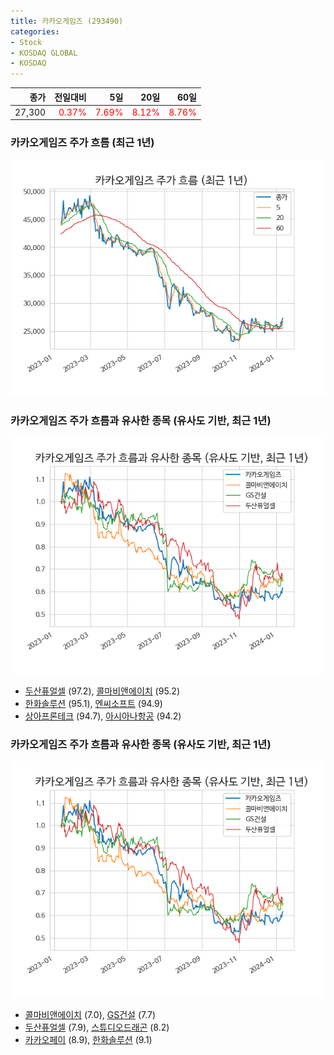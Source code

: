 ```yaml
---
title: 카카오게임즈 (293490)
categories:
- Stock
- KOSDAQ GLOBAL
- KOSDAQ
---
```


|종가|전일대비|5일|20일|60일|
|---:|-------:|--:|---:|---:|
|27,300|<span style="color: red">0.37%</span>|<span style="color: red">7.69%</span>|<span style="color: red">8.12%</span>|<span style="color: red">8.76%</span>|

<!-- more -->
### 카카오게임즈 주가 흐름 (최근 1년)
![293490](/assets/images/stock/293490.png)


### 카카오게임즈 주가 흐름과 유사한 종목 (유사도 기반, 최근 1년)
![293490](/assets/images/stock/293490_sim.png)

- [두산퓨얼셀](/336260/) (97.2), [콜마비앤에이치](/200130/) (95.2)
- [한화솔루션](/009830/) (95.1), [엔씨소프트](/036570/) (94.9)
- [상아프론테크](/089980/) (94.7), [아시아나항공](/020560/) (94.2)


### 카카오게임즈 주가 흐름과 유사한 종목 (유사도 기반, 최근 1년)
![293490](/assets/images/stock/293490_sim.png)

- [콜마비앤에이치](/200130/) (7.0), [GS건설](/006360/) (7.7)
- [두산퓨얼셀](/336260/) (7.9), [스튜디오드래곤](/253450/) (8.2)
- [카카오페이](/377300/) (8.9), [한화솔루션](/009830/) (9.1)